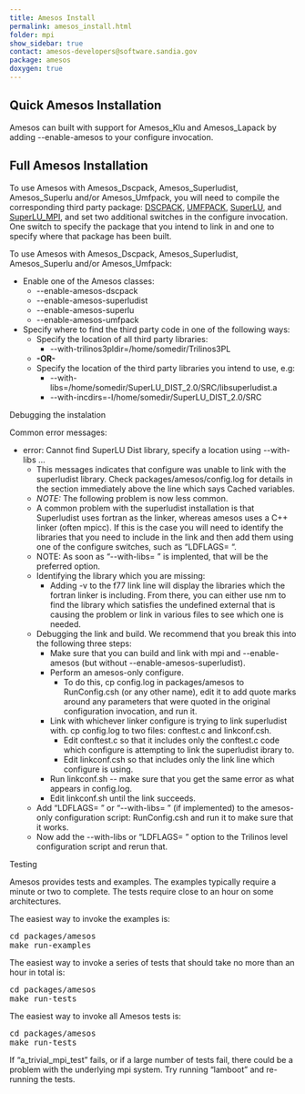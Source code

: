 ```yaml
---
title: Amesos Install
permalink: amesos_install.html
folder: mpi
show_sidebar: true
contact: amesos-developers@software.sandia.gov
package: amesos
doxygen: true
---
```


## Quick Amesos Installation

Amesos can built with support for Amesos_Klu and Amesos_Lapack by adding --enable-amesos to your configure invocation.

## Full Amesos Installation

To use Amesos with Amesos_Dscpack, Amesos_Superludist, Amesos_Superlu and/or Amesos_Umfpack, you will need to compile the corresponding third party package: [DSCPACK](dscpack_install.html), [UMFPACK](umfpack_install.html), [SuperLU](superlu_install.html), and [SuperLU_MPI](superludist_install.html), and set two additional switches in the configure invocation. One switch to specify the package that you intend to link in and one to specify where that package has been built.

To use Amesos with Amesos_Dscpack, Amesos_Superludist, Amesos_Superlu and/or Amesos_Umfpack:

*   Enable one of the Amesos classes:
    *   --enable-amesos-dscpack
    *   --enable-amesos-superludist
    *   --enable-amesos-superlu
    *   --enable-amesos-umfpack
*   Specify where to find the third party code in one of the following ways:
    *   Specify the location of all third party libraries:
        *   --with-trilinos3pldir=/home/somedir/Trilinos3PL
    *   **-OR-**
    *   Specify the location of the third party libraries you intend to use, e.g:
        *   --with-libs=/home/somedir/SuperLU_DIST_2.0/SRC/libsuperludist.a
        *   --with-incdirs=-I/home/somedir/SuperLU_DIST_2.0/SRC

Debugging the instalation

Common error messages:

*   error: Cannot find SuperLU Dist library, specify a location using --with-libs …
    *   This messages indicates that configure was unable to link with the superludist library. Check packages/amesos/config.log for details in the section immediately above the line which says Cached variables.
    *   _NOTE:_ The following problem is now less common.
    *   A common problem with the superludist installation is that Superludist uses fortran as the linker, whereas amesos uses a C++ linker (often mpicc). If this is the case you will need to identify the libraries that you need to include in the link and then add them using one of the configure switches, such as “LDFLAGS= “.
    *   NOTE: As soon as “--with-libs= ” is implented, that will be the preferred option.
    *   Identifying the library which you are missing:
        *   Adding -v to the f77 link line will display the libraries which the fortran linker is including. From there, you can either use nm to find the library which satisfies the undefined external that is causing the problem or link in various files to see which one is needed.
    *   Debugging the link and build. We recommend that you break this into the following three steps:
        *   Make sure that you can build and link with mpi and --enable-amesos (but without --enable-amesos-superludist).
        *   Perform an amesos-only configure.
            *   To do this, cp config.log in packages/amesos to RunConfig.csh (or any other name), edit it to add quote marks around any parameters that were quoted in the original configuration invocation, and run it.
        *   Link with whichever linker configure is trying to link superludist with. cp config.log to two files: conftest.c and linkconf.csh.
            *   Edit conftest.c so that it includes only the conftest.c code which configure is attempting to link the superludist ibrary to.
            *   Edit linkconf.csh so that includes only the link line which configure is using.
        *   Run linkconf.sh -- make sure that you get the same error as what appears in config.log.
        *   Edit linkconf.sh until the link succeeds.
    *   Add “LDFLAGS= ” or “--with-libs= ” (if implemented) to the amesos-only configuration script: RunConfig.csh and run it to make sure that it works.
    *   Now add the --with-libs or “LDFLAGS= ” option to the Trilinos level configuration script and rerun that.

Testing

Amesos provides tests and examples. The examples typically require a minute or two to complete. The tests require close to an hour on some architectures.

The easiest way to invoke the examples is:

<pre>cd packages/amesos
make run-examples</pre>

The easiest way to invoke a series of tests that should take no more than an hour in total is:

<pre>cd packages/amesos
make run-tests</pre>

The easiest way to invoke all Amesos tests is:

<pre>cd packages/amesos
make run-tests</pre>

If “a_trivial_mpi_test” fails, or if a large number of tests fail, there could be a problem with the underlying mpi system. Try running “lamboot” and re-running the tests.
